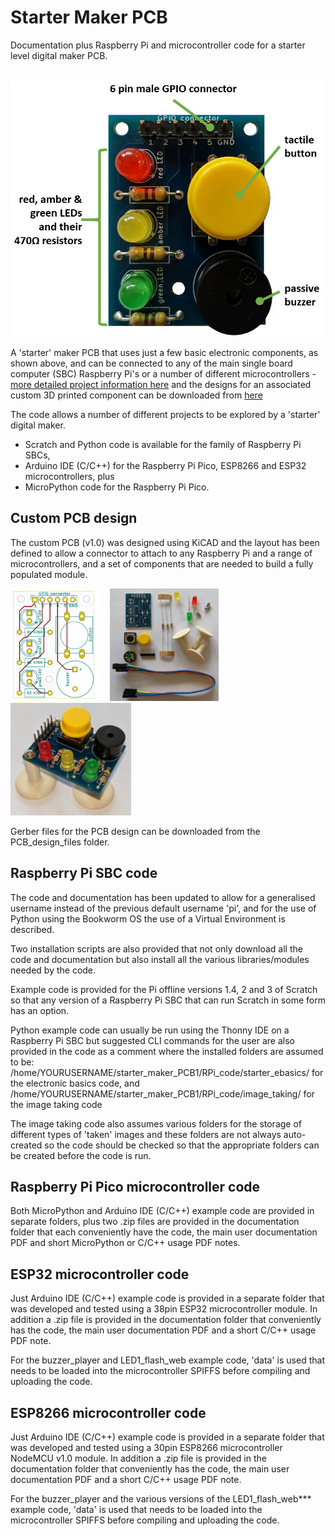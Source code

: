 # Starter Maker PCB
 Documentation plus Raspberry Pi and microcontroller code for a starter level digital maker PCB.

 &nbsp; &nbsp; <img src="images\annotated_assembled_starter_PCB01_500w.jpg">

A 'starter' maker PCB that uses just a few basic electronic components, as shown above, and can be connected to any of the main single board computer (SBC) Raspberry Pi's or a number of different microcontrollers - [more detailed project information here](https://onlinedevices.org.uk/Starter+Maker+PCB) and the designs for an associated custom 3D printed component can be downloaded from [here](https://www.prusaprinters.org/prints/67963-pcb-support-foot)

The code allows a number of different projects to be explored by a 'starter' digital maker.
 - Scratch and Python code is available for the family of Raspberry Pi SBCs,  
 - Arduino IDE (C/C++) for the Raspberry Pi Pico, ESP8266 and ESP32 microcontrollers, plus 
 - MicroPython code for the Raspberry Pi Pico.

## Custom PCB design

The custom PCB (v1.0) was designed using KiCAD and the layout has been defined to allow a connector to attach to any Raspberry Pi and a range of microcontrollers, and a set of components that are needed to build a fully populated module.

<img src="images/Starter_PCB01_front_900w.jpg" width="139" height="180"> &nbsp; &nbsp; <img src="images/Starter_PCB01_20210518_133032651.NIGHT_900w.jpg" width="174" height="180"> &nbsp; &nbsp; <img src="images/Starter_PCB01_20210518_132216142_900w.jpg" width="193" height="180">  

Gerber files for the PCB design can be downloaded from the PCB_design_files folder.

## Raspberry Pi SBC code
The code and documentation has been updated to allow for a generalised username instead of the previous default username 'pi', and for the use of Python using the Bookworm OS the use of a Virtual Environment is described. 

Two installation scripts are also provided that not only download all the code and documentation but also install all the various libraries/modules needed by the code.

Example code is provided for the Pi offline versions 1.4, 2 and 3 of Scratch so that any version of a Raspberry Pi SBC that can run Scratch in some form has an option.

Python example code can usually be run using the Thonny IDE on a Raspberry Pi SBC but suggested CLI commands for the user are also provided in the code as a comment where the installed folders are assumed to be:
/home/YOURUSERNAME/starter_maker_PCB1/RPi_code/starter_ebasics/ for the electronic basics code, and
/home/YOURUSERNAME/starter_maker_PCB1/RPi_code/image_taking/ for the image taking code

The image taking code also assumes various folders for the storage of different types of 'taken' images and these folders are not always auto-created so the code should be checked so that the appropriate folders can be created before the code is run.

## Raspberry Pi Pico microcontroller code
Both MicroPython and Arduino IDE (C/C++) example code are provided in separate folders, plus two .zip files are provided in the documentation folder that each conveniently have the code, the main user documentation PDF and short MicroPython or C/C++ usage PDF notes.

## ESP32 microcontroller code
Just Arduino IDE (C/C++) example code is provided in a separate folder that was developed and tested using a 38pin ESP32 microcontroller module. In addition a .zip file is provided in the documentation folder that conveniently has the code, the main user documentation PDF and a short C/C++ usage PDF note.

For the buzzer_player and LED1_flash_web example code, 'data' is used that needs to be loaded into the microcontroller SPIFFS before compiling and uploading the code.

## ESP8266 microcontroller code
Just Arduino IDE (C/C++) example code is provided in a separate folder that was developed and tested using a 30pin ESP8266 microcontroller NodeMCU v1.0 module. In addition a .zip file is provided in the documentation folder that conveniently has the code, the main user documentation PDF and a short C/C++ usage PDF note.

For the buzzer_player and the various versions of the LED1_flash_web*** example code, 'data' is used that needs to be loaded into the microcontroller SPIFFS before compiling and uploading the code.
